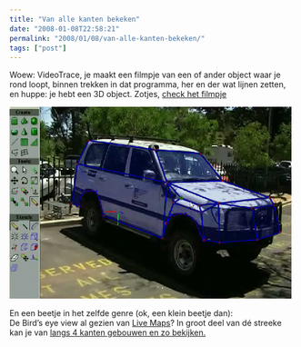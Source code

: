 ```yaml
---
title: "Van alle kanten bekeken"
date: "2008-01-08T22:58:21"
permalink: "2008/01/08/van-alle-kanten-bekeken/"
tags: ["post"]
---
```

Woew: VideoTrace, je maakt een filmpje van een of ander object waar je rond loopt, binnen trekken in dat programma, her en der wat lijnen zetten, en huppe: je hebt een 3D object. Zotjes, [check het filmpje](http://www.acvt.com.au/research/videotrace/ "http://www.acvt.com.au/research/videotrace/")

![videoTracze](/images/blog/2008/01/afbeelding-5.png)

En een beetje in het zelfde genre (ok, een klein beetje dan):  
De Bird’s eye view al gezien van [Live Maps](http://maps.live.com/ "http://maps.live.com/")? In groot deel van dé streeke kan je van [langs 4 kanten gebouwen en zo bekijken.](http://maps.live.com/default.aspx?v=2&cp=sg2xwyh8b8z2&style=o&lvl=2&tilt=-90&dir=0&alt=-1000&scene=12445767&encType=1 "http://maps.live.com/default.aspx?v=2&cp=sg2xwyh8b8z2&style=o&lvl=2&tilt=-90&dir=0&alt=-1000&scene=12445767&encType=1")
